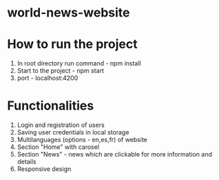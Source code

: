 # world-news-website

# How to run the project
1. In root directory run command - npm install
2. Start to the project - npm start
3. port - localhost:4200

# Functionalities
1. Login and registration of users
2. Saving user credentials in local storage
3. Multilanguages (options - en,es,fr) of website
4. Section "Home" with carosel
5. Section "News" - news which are clickable for more information and details
6. Responsive design



